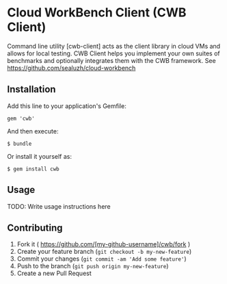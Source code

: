 # Cloud WorkBench Client (CWB Client)

Command line utility [cwb-client] acts as the client library in cloud VMs and allows for local testing.
CWB Client helps you implement your own suites of benchmarks and optionally integrates them with the CWB framework.
See https://github.com/sealuzh/cloud-workbench

## Installation

Add this line to your application's Gemfile:

    gem 'cwb'

And then execute:

    $ bundle

Or install it yourself as:

    $ gem install cwb

## Usage

TODO: Write usage instructions here

## Contributing

1. Fork it ( https://github.com/[my-github-username]/cwb/fork )
2. Create your feature branch (`git checkout -b my-new-feature`)
3. Commit your changes (`git commit -am 'Add some feature'`)
4. Push to the branch (`git push origin my-new-feature`)
5. Create a new Pull Request
